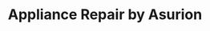 ---
title: "Appliance Repair by Asurion"
url: /gahanna/appliance-repair-by-asurion/
shop: appliance
---